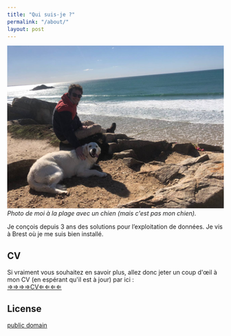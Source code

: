 ```yaml
---
title: "Qui suis-je ?"
permalink: "/about/"
layout: post
---
```


![Photo de moi](/assets/ressources/img/photos_de_oim/moialabeach.jpeg)
*Photo de moi à la plage avec un chien (mais c'est pas mon chien).*

Je conçois depuis 3 ans des solutions pour l’exploitation de données. 
Je vis à Brest où je me suis bien installé.

## CV

Si vraiment vous souhaitez en savoir plus, allez donc jeter un coup d'œil à mon CV (en espérant qu'il est à jour) par ici :  
[⇒⇒⇒⇒CV⇐⇐⇐⇐](/pages/cv.html)

## License

[public domain](http://unlicense.org/)
